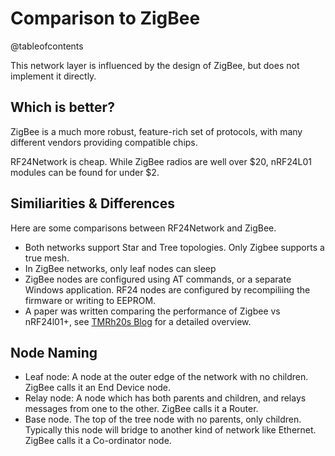 # Comparison to ZigBee

@tableofcontents

This network layer is influenced by the design of ZigBee, but does not implement it
directly.

## Which is better?

ZigBee is a much more robust, feature-rich set of protocols, with many different vendors
providing compatible chips.

RF24Network is cheap. While ZigBee radios are well over $20, nRF24L01 modules can be found
for under $2.

## Similiarities & Differences

Here are some comparisons between RF24Network and ZigBee.

- Both networks support Star and Tree topologies. Only Zigbee supports a true mesh.
- In ZigBee networks, only leaf nodes can sleep
- ZigBee nodes are configured using AT commands, or a separate Windows application.
  RF24 nodes are configured by recompiliing the firmware or writing to EEPROM.
- A paper was written comparing the performance of Zigbee vs nRF24l01+, see [TMRh20s Blog](https://tmrh20.blogspot.com/2019/05/comparative-performance-analysis.html) for a detailed overview.

## Node Naming

- Leaf node: A node at the outer edge of the network with no children. ZigBee calls it
  an End Device node.
- Relay node: A node which has both parents and children, and relays messages from one
  to the other. ZigBee calls it a Router.
- Base node. The top of the tree node with no parents, only children. Typically this node
  will bridge to another kind of network like Ethernet. ZigBee calls it a Co-ordinator node.
